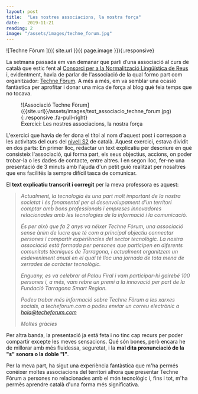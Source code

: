 ```yaml
---
layout: post
title:  "Les nostres associacions, la nostra força"
date:   2019-11-21
reading: 2
image: "/assets/images/techne_forum.jpg"
---
```


![Techne Fòrum ]({{ site.url }}{{ page.image }}){:.responsive}

La setmana passada em van demanar que parli d’una associació al curs de català que estic fent al [Consorci per a la Normalització Lingüística de Reus](https://www.cpnl.cat/xarxa/cnlreus/) i, evidentment, havia de parlar de l'associació de la qual formo part com organitzador: [Techne Fòrum](https://techneforum.com/). A més a més, em va semblar una ocasió fantàstica per aprofitar i donar una mica de força al blog què feia temps que no tocava.


<figure markdown="1" class="responsive fa-pull-right">
![Associació Techne Fòrum]({{site.url}}/assets/images/text_associacio_techne_forum.jpg){:.responsive .fa-pull-right}
<figcaption>Exercici: Les nostres associacions, la nostra força</figcaption></figure>

L'exercici que havia de fer dona el títol al nom d'aquest post i correspon a les activitats del curs del [nivell S2](https://www.cpnl.cat/cursos-catala/cursos-generals.html#suficiencia) de català. Aquest exercici, estava dividit en dos parts: En primer lloc, redactar un text explicatiu per descriure en què consisteix l'associació, qui forma part, els seus objectius, accions, on poder trobar-la o les dades de contacte, entre altres. I en segon lloc, fer-ne una presentació de 3 minuts amb l'ajuda d'un petit guió realitzat per nosaltres que ens facilités la sempre difícil tasca de comunicar.

El **text explicatiu transcrit i corregit** per la meva professora es aquest:

> *Actualment, la tecnologia és una part molt important de la nostra societat i és fonamental per al desenvolupament d’un territori comptar amb bons professionals i empreses innovadores relacionades amb les tecnologies de la informació i la comunicació.*
>
> *És per això que fa 2 anys va néixer Techne Fòrum, una associació sense ànim de lucre que té com a principal objectiu connectar persones i compartir experiències del sector tecnològic. La nostra associació està formada per persones que participen en diferents comunitats tècniques de Tarragona, i actualment organitzem un esdeveniment anual en el qual té lloc una jornada de tota mena de xerrades de caràcter tecnològic.*
>
> *Enguany, es va celebrar al Palau Firal i vam participar-hi gairebé 100 persones i, a més, vam rebre un premi a la innovació per part de la Fundació Tarragona Smart Region.*
>
> *Podeu trobar més informació sobre Techne Fòrum a les xarxes socials, a techeforum.com o podeu enviar un correu electrònic a hola@techeforum.com*
>
> *Moltes gràcies*

Per altra banda, la presentació ja está feta i no tinc cap recurs per poder compartir excepte les meves sensacions. Qué són bones, però encara he de millorar amb més fluidessa, seguretat, i la **mal dita pronunciació de la "s" sonora o la doble "l"**.


Per la meva part, ha sigut una experiència fantàstica que m'ha permés conéixer moltes associacions del territori alhora que presentar Techne Fòrum a persones no relacionades amb el món tecnològic i, fins i tot, m'ha permès aprendre català d'una forma més significativa.
